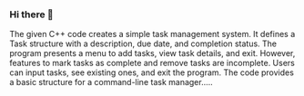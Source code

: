 ### Hi there 👋

The given C++ code creates a simple task management system. It defines a Task structure with a description, due date, and completion status. 
The program presents a menu to add tasks, view task details, and exit. However, features to mark tasks as complete and remove tasks are incomplete.
Users can input tasks, see existing ones, and exit the program. The code provides a basic structure for a command-line task manager.....
